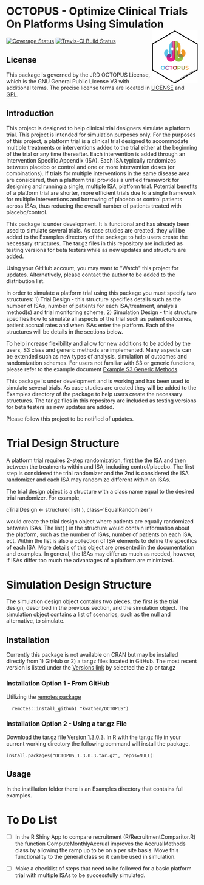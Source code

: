 # OCTOPUS - Optimize Clinical Trials On Platforms Using Simulation  <img src="logo.png" align="right" alt="" width="120" />


[![Coverage Status](https://img.shields.io/codecov/c/github/kwathen/OCTOPUS/master.svg)](https://codecov.io/github/kwathen/OCTOPUS?branch=master)
[![Travis-CI Build Status](https://travis-ci.org/kwathen/OCTOPUS.svg?branch=master)](https://travis-ci.org/kwathen/OCTOPUS)
 
## License 
This package is governed by the JRD OCTOPUS License, which is the GNU General Public License V3 with additional terms. The precise license terms are located in [LICENSE](https://github.com/kwathen/OCTOPUS/blob/master/inst/LICENSE) and [GPL](https://github.com/kwathen/OCTOPUS/blob/master/inst/GPL). 


## Introduction

This project is designed to help clinical trial designers simulate a platform trial.   This project is intended for simulation purposes only.  For the purposes of this project, a platform trial is a clinical trial designed to accommodate multiple treatments or interventions added to the trial either at the beginning of the trial or any time thereafter.   Each intervention is added through an Intervention Specific Appendix (ISA).  Each ISA typically randomizes between placebo or control and one or more intervention doses (or combinations).  If trials for multiple interventions in the same disease area are considered, then a platform trial provides a unified framework for designing and running a single, multiple ISA, platform trial.  Potential benefits of a platform trial are shorter, more efficient trials due to a single framework for multiple interventions and borrowing of placebo or control patients across ISAs, thus reducing the overall number of patients treated with placebo/control.  

This package is under development. It is functional and has already been used to simulate several trials.  As case studies are created, they will be added to the Examples directory of the package to help users create the necessary structures.  The tar.gz files in this repository are included as testing versions for beta testers while as new updates and structure are added. 

Using your GitHub account, you may want to "Watch" this project for updates.   Alternatively, please contact the author to be added to the distribution list.    

In order to simulate a platform trial using this package you must specify two structures: 1) Trial Design - this structure specifies details such as the number of ISAs, number of patients for each ISA/treatment, analysis method(s) and trial monitoring scheme, 2) Simulation Design - this structure specifies how to simulate all aspects of the trial such as patient outcomes, patient accrual rates and when ISAs enter the platform.  Each of the structures will be details in the sections below. 

To help increase flexibility and allow for new additions to be added by the users, S3 class and generic methods are implemented.  Many aspects can be extended such as new types of analysis, simulation of outcomes and randomization schemes.  For users not familiar with S3 or generic functions, please refer to the example document [Example S3 Generic Methods](https://github.com/kwathen/OCTOPUS/blob/master/ExampleS3Class.R).

This package is under development and is working and has been used to simulate several trials.  As case studies are created they will be added to the Examples directory of the package to help users create the necessary structures.  The tar.gz files in this repository are included as testing versions for beta testers as new updates are added. 

Please follow this project to be notified of updates.   

# Trial Design Structure
A platform trial requires 2-step randomization, first the the ISA and then between the treatments within and ISA, including control/placebo.  The first step is considered the trial randomizer and the 2nd is considered the ISA randomizer and each ISA may randomize different within an ISAs.  

The trial design object is a structure with a class name equal to the desired trial randomizer.   For example,

cTrialDesign <- structure( list(  ), class='EqualRandomizer')

would create the trial design object where patients are equally randomized between ISAs.  The list( ) in the structure would contain information about the platform, such as the number of ISAs, number of patients on each ISA, ect.   Within the list is also a collection of ISA elements to define the specifics of each ISA.  More details of this object are presented in the documentation and examples.  In general, the ISAs may differ as much as needed, however, if ISAs differ too much the advantages of a platform are minimized.  
# Simulation Design Structure 

The simulation design object contains two pieces, the first is the trial design, described in the previous section, and the simulation object.  The simulation object contains a list of scenarios, such as the null and alternative, to simulate.    


## Installation 
Currently this package is not available on CRAN but may be installed directly from 1) GitHub or 2) a tar.gz files located in GitHub.  The most recent version is listed under the [Versions link](https://github.com/kwathen/OCTOPUS/releases) by selected the zip or tar.gz   

### Installation Option 1 - From GitHub
Utilizing the [remotes package](https://remotes.r-lib.org/)

```
  remotes::install_github( "kwathen/OCTOPUS")
```

### Installation Option 2 - Using a tar.gz File

Download the tar.gz file [Version 1.3.0.3](https://github.com/kwathen/OCTOPUS/blob/master/MiscFiles/OCTOPUS1.3.0.3.tar.gz).
In R with the tar.gz file in your  current working directory the following command will install the package.

```
install.packages("OCTOPUS_1.3.0.3.tar.gz", repos=NULL)
```

## Usage 
In the instillation folder there is an Examples directory that contains full examples. 

# To Do List

- [ ] In the R Shiny App to compare recruitment (R/RecruitmentComparitor.R)  the function ComputeMonthlyAccrual improves the AccrualMethods class by allowing the ramp up to be on a per site basis.  Move this functionality to the general class so it can be used in simulation.

- [ ] Make a checklist of steps that need to be followed for a basic platform trial with multiple ISAs to be successfully simulated.
